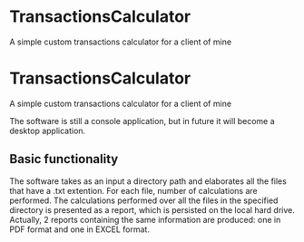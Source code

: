 # TransactionsCalculator

A simple custom transactions calculator for a client of mine
# TransactionsCalculator

A simple custom transactions calculator for a client of mine

The software is still a console application, but in future it will become a desktop application.

## Basic functionality
The software takes as an input a directory path and elaborates all the files that have a .txt extention. For each file, number of calculations are performed. The calculations performed over all the files in the specified directory is presented as a report, which is persisted on the local hard drive. Actually, 2 reports containing the same information are produced: one in PDF format and one in EXCEL format.
